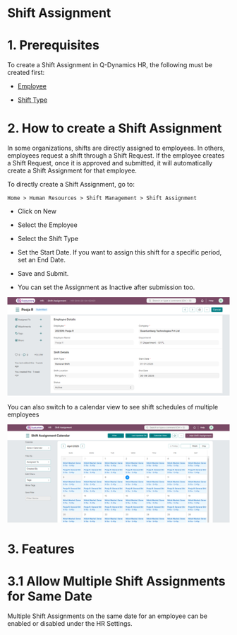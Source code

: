 # Shift Assignment

# 1. Prerequisites

To create a Shift Assignment in Q-Dynamics HR, the following must be created first:

* [Employee](../Organization%20Management/Employee.md)

* [Shift Type](../ShiftManagement/ShiftType.md)

# 2. How to create a Shift Assignment

In some organizations, shifts are directly assigned to employees. In others, employees request a shift through a Shift Request. If the employee creates a Shift Request, once it is approved and submitted, it will automatically create a Shift Assignment for that employee.

To directly create a Shift Assignment, go to:

    Home > Human Resources > Shift Management > Shift Assignment

* Click on New

* Select the Employee

* Select the Shift Type

* Set the Start Date. If you want to assign this shift for a specific period, set an End Date.

* Save and Submit.

* You can set the Assignment as Inactive after submission too.

![ShiftAssignment](../images/Shift-Images/ShiftAssignment.png)

You can also switch to a calendar view to see shift schedules of multiple employees

![Shift Assignment](../images/Shift-Images/ShiftAssignmentCalendarView.png)

# 3. Features 

# 3.1 Allow Multiple Shift Assignments for Same Date 

Multiple Shift Assignments on the same date for an employee can be enabled or disabled under the HR Settings.